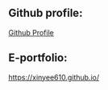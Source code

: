 ## Github profile: 
[Github Profile]([https://github.com/Xinyee610](https://github.com/Xinyee610/xyportfolio))
## E-portfolio: 
https://xinyee610.github.io/

